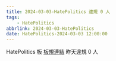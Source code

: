 ```yaml
---
title: 2024-03-03-HatePolitics 違規 0 人
tags:
    - HatePolitics
abbrlink: 2024-03-03-HatePolitics
date: HatePolitics-2024-03-03 12:00:00
---
```

HatePolitics 板 [板規連結](https://www.ptt.cc/bbs/HatePolitics/M.1617115262.A.D60.html)
昨天違規 0 人
